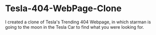 # Tesla-404-WebPage-Clone
I created a clone of Tesla's Trending 404 Webpage, in which starman is going to the moon in the Tesla Car to find what you were looking for.
